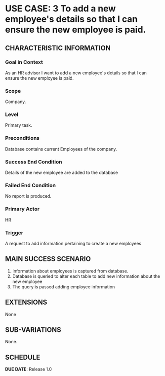 # USE CASE: 3 To add a new employee's details so that I can ensure the new employee is paid.

## CHARACTERISTIC INFORMATION

### Goal in Context

As an HR advisor I want to add a new employee's details so that I can ensure the new employee is paid.

### Scope

Company.

### Level

Primary task.

### Preconditions

Database contains current Employees of the company.

### Success End Condition

Details of the new employee are added to the database

### Failed End Condition

No report is produced.

### Primary Actor

HR

### Trigger

A request to add information pertaining to create a new employees

## MAIN SUCCESS SCENARIO

1. Information about employees is captured from database.
2. Database is queried to alter each table to add new information about the new employee
3. The query is passed adding employee information

## EXTENSIONS

None

## SUB-VARIATIONS

None.

## SCHEDULE

**DUE DATE**: Release 1.0